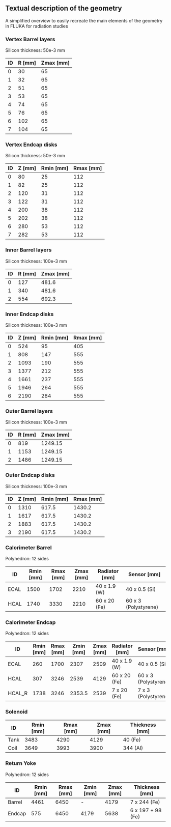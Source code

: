 ## Textual description of the geometry
A simplified overview to easily recreate the main elements of the geometry in FLUKA for radiation studies

### Vertex Barrel layers
Silicon thickness: 50e-3 mm

|ID | R [mm]    | Zmax [mm] |
|---|-----------|-----------|
|0  | 30        | 65        |
|1  | 32        | 65        |
|2  | 51        | 65        |
|3  | 53        | 65        |
|4  | 74        | 65        |
|5  | 76        | 65        |
|6  | 102       | 65        |
|7  | 104       | 65        |


### Vertex Endcap disks
Silicon thickness: 50e-3 mm

|ID | Z [mm]    | Rmin [mm] | Rmax [mm] |
|---|-----------|-----------|-----------|
|0  | 80        | 25        | 112       |
|1  | 82        | 25        | 112       |
|2  | 120       | 31        | 112       |
|3  | 122       | 31        | 112       |
|4  | 200       | 38        | 112       |
|5  | 202       | 38        | 112       |
|6  | 280       | 53        | 112       |
|7  | 282       | 53        | 112       |


### Inner Barrel layers
Silicon thickness: 100e-3 mm

|ID | R [mm]    | Zmax [mm] |
|---|-----------|-----------|
|0  | 127       | 481.6     |
|1  | 340       | 481.6     |
|2  | 554       | 692.3     |


### Inner Endcap disks
Silicon thickness: 100e-3 mm

|ID | Z [mm]    | Rmin [mm] | Rmax [mm] |
|---|-----------|-----------|-----------|
|0  | 524       | 95        | 405       |
|1  | 808       | 147       | 555       |
|2  | 1093      | 190       | 555       |
|3  | 1377      | 212       | 555       |
|4  | 1661      | 237       | 555       |
|5  | 1946      | 264       | 555       |
|6  | 2190      | 284       | 555       |


### Outer Barrel layers
Silicon thickness: 100e-3 mm

|ID | R [mm]    | Zmax [mm] |
|---|-----------|-----------|
|0  | 819       | 1249.15   |
|1  | 1153      | 1249.15   |
|2  | 1486      | 1249.15   |


### Outer Endcap disks
Silicon thickness: 100e-3 mm

|ID | Z [mm]    | Rmin [mm] | Rmax [mm] |
|---|-----------|-----------|-----------|
|0  | 1310      | 617.5     | 1430.2    |
|1  | 1617      | 617.5     | 1430.2    |
|2  | 1883      | 617.5     | 1430.2    |
|3  | 2190      | 617.5     | 1430.2    |


### Calorimeter Barrel
Polyhedron: 12 sides

|ID     | Rmin  [mm]| Rmax [mm] | Zmax [mm] | Radiator [mm] | Sensor [mm]           |
|-------|-----------|-----------|-----------|---------------|-----------------------|
|ECAL   | 1500      | 1702      | 2210      | 40 x 1.9 (W)  | 40 x 0.5 (Si)         |
|HCAL   | 1740      | 3330      | 2210      | 60 x 20 (Fe)  | 60 x 3 (Polystyrene)  |

### Calorimeter Endcap
Polyhedron: 12 sides

|ID     | Rmin  [mm]| Rmax [mm] | Zmin [mm] | Zmax [mm] | Radiator [mm] | Sensor [mm]           |
|-------|-----------|-----------|-----------|-----------|---------------|-----------------------|
|ECAL   | 260       | 1700      | 2307      | 2509      | 40 x 1.9 (W)  | 40 x 0.5 (Si)         |
|HCAL   | 307       | 3246      | 2539      | 4129      | 60 x 20 (Fe)  | 60 x 3 (Polystyrene)  |
|HCAL_R | 1738      | 3246      | 2353.5    | 2539      | 7 x 20 (Fe)   | 7 x 3 (Polystyrene)   |


### Solenoid

|ID     | Rmin  [mm]| Rmax [mm] | Zmax [mm] | Thickness [mm] |
|-------|-----------|-----------|-----------|----------------|
|Tank   | 3483      | 4290      | 4129      | 40 (Fe)        |
|Coil   | 3649      | 3993      | 3900      | 344 (Al)       |


### Return Yoke
Polyhedron: 12 sides

|ID     | Rmin  [mm]| Rmax [mm] | Zmin [mm] | Zmax [mm] | Thickness [mm]    |
|-------|-----------|-----------|-----------|-----------|-------------------|
|Barrel | 4461      | 6450      | -         | 4179      | 7 x 244 (Fe)      |
|Endcap | 575       | 6450      | 4179      | 5638      | 6 x 197 + 98 (Fe) |

